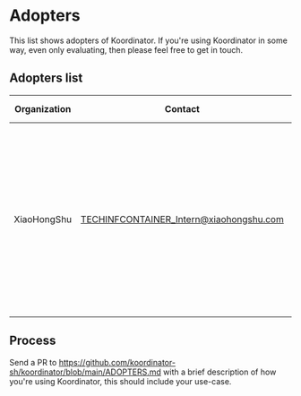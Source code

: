 # Adopters

This list shows adopters of Koordinator. If you're using Koordinator in some way, even only evaluating, then please feel
free to get in touch.

## Adopters list

| Organization | Contact                                                                     | Description of Use                                                                                                                                                            |
|--------------|-----------------------------------------------------------------------------|-------------------------------------------------------------------------------------------------------------------------------------------------------------------------------|
| XiaoHongShu  | TECHINFCONTAINER_Intern@xiaohongshu.com | Heavily use Koordinator as base building block and inspiration in production for online/offline colocation <br/> including qos-ensurance and fine-grained CPU/GPU scheduling. |

## Process

Send a PR to https://github.com/koordinator-sh/koordinator/blob/main/ADOPTERS.md with a brief description of how you're
using Koordinator, this should include your use-case.
